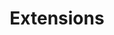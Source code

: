 ---
title: Extensions
description: 'Whether you’re looking to add a new room, expand your living space, or create a home office, we bring your vision to life with creative designs and impeccable craftsmanship'
cover: 'images/services/house-extensions.jpg'
---